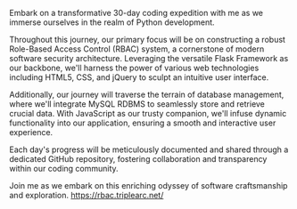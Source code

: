 Embark on a transformative 30-day coding expedition with me as we immerse ourselves in the realm of Python development. 

Throughout this journey, our primary focus will be on constructing a robust Role-Based Access Control (RBAC) system, a cornerstone of modern software security architecture. Leveraging the versatile Flask Framework as our backbone, we'll harness the power of various web technologies including HTML5, CSS, and jQuery to sculpt an intuitive user interface. 

Additionally, our journey will traverse the terrain of database management, where we'll integrate MySQL RDBMS to seamlessly store and retrieve crucial data. With JavaScript as our trusty companion, we'll infuse dynamic functionality into our application, ensuring a smooth and interactive user experience. 

Each day's progress will be meticulously documented and shared through a dedicated GitHub repository, fostering collaboration and transparency within our coding community. 

Join me as we embark on this enriching odyssey of software craftsmanship and exploration.
https://rbac.triplearc.net/
